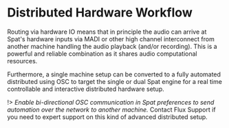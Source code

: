 # Distributed Hardware Workflow

Routing via hardware IO means that in principle the audio can arrive at Spat's hardware inputs via MADI or other high channel interconnect from another machine handling the audio playback (and/or recording). 
This is a powerful and reliable combination as it shares audio computational resources.

Furthermore, a single machine setup can be converted to a fully automated distributed using OSC to target the single or dual Spat engine for a real time controllable and interactive distributed hardware setup.

!> _Enable bi-directional OSC communication in Spat preferences to send automation over the network to another machine._ Contact Flux Support if you need to expert support on this kind of advanced distributed setup.